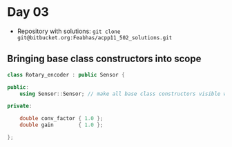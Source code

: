 # Day 03


* Repository with solutions: `git clone git@bitbucket.org:Feabhas/acpp11_502_solutions.git`



## Bringing base class constructors into scope


```cpp
class Rotary_encoder : public Sensor {

public:
    using Sensor::Sensor; // make all base class constructors visible within the scope of Rotary encoder

private:

    double conv_factor { 1.0 };
    double gain        { 1.0 };

};

```

